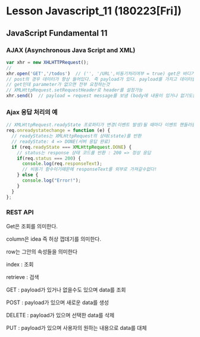# Lesson Javascript_11 (180223[Fri])

## JavaScript Fundamental 11

### AJAX (Asynchronous Java Script and XML)

```js
var xhr = new XHLHTTPRequest();
//
xhr.open('GET','/todos')  // ('', '/URL',비동기처리여부 = true) get은 바디가 비어져 있다. url을 넘겨준다. 데이터가 없을 수 있다.
// post의 경우 데이터가 항상 들어있다. 즉 payload가 있다. payload를 가지고 데이터를 갱신한다. 
// get인데 parameter가 없으면 전부 요청하는것
// XMLHttpRequest.setRequestHeader로 header를 설정가능
xhr.send()	// payload = request message를 보냄 (body에 내용이 있거나 없기도함)
```

### Ajax 응답 처리의 예

```js
// XMLHttpRequest.readyState 프로퍼티가 변경(이벤트 발생)될 때마다 이벤트 핸들러를 호출한다.
req.onreadystatechange = function (e) {
  // readyStates는 XMLHttpRequest의 상태(state)를 반환
  // readyState: 4 => DONE(서버 응답 완료)
  if (req.readyState === XMLHttpRequest.DONE) {
    // status는 response 상태 코드를 반환 : 200 => 정상 응답
    if(req.status === 200) {
      console.log(req.responseText);
      // 비동기 함수이기때문에 responseText를 외부로 가져갈수없다!
    } else {
      console.log("Error!");
    }
  }
};
```



### REST API

Get은 조회를 의미한다.

column은 idea 즉 허상 껍데기를 의미한다.

row는 그안의 속성들을 의미한다

index : 조회 

retrieve : 검색

GET : payload가 있거나 없을수도 있으며 data를 조회

POST : payload가 있으며 새로운 data를 생성

DELETE : payload가 있으며 선택한 data를 삭제

PUT : payload가 있으며 사용자의 원하는 내용으로 data를 대체
